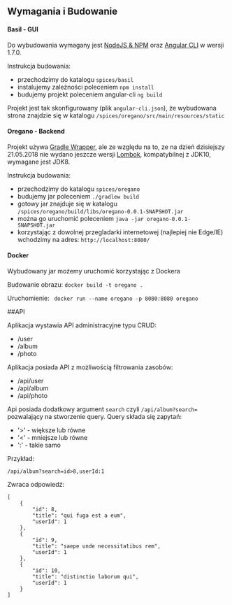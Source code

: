 ## Wymagania i Budowanie

#### Basil - GUI

Do wybudowania wymagany jest [NodeJS & NPM](https://nodejs.org/en/download/) oraz [Angular CLI](https://github.com/angular/angular-cli) w wersji 1.7.0.

Instrukcja budowania:

- przechodzimy do katalogu ```spices/basil```
- instalujemy zależności poleceniem ```npm install```
- budujemy projekt poleceniem angular-cli ```ng build```

Projekt jest tak skonfigurowany (plik ```angular-cli.json```), że wybudowana strona znajdzie się w katalogu ```/spices/oregano/src/main/resources/static```

#### Oregano - Backend

Projekt używa [Gradle Wrapper](https://docs.gradle.org/current/userguide/gradle_wrapper.html), ale ze względu na to, ze na dzień dzisiejszy 21.05.2018 nie wydano jeszcze wersji [Lombok](https://projectlombok.org/), kompatybilnej z JDK10, wymagane jest JDK8.

Instrukcja budowania:

- przechodzimy do katalogu ```spices/oregano```
- budujemy jar poleceniem ```./gradlew build```
- gotowy jar znajduje się w katalogu ```/spices/oregano/build/libs/oregano-0.0.1-SNAPSHOT.jar```
- można go uruchomić poleceniem ```java -jar oregano-0.0.1-SNAPSHOT.jar ```
- korzystając z dowolnej przegladarki internetowej (najlepiej nie Edge/IE) wchodzimy na adres: ```http://localhost:8080/```

#### Docker

Wybudowany jar możemy uruchomić korzystając z Dockera

Budowanie obrazu: ```docker build -t oregano .```

Uruchomienie: ``` docker run --name oregano -p 8080:8080 oregano```

##API

Aplikacja wystawia API administracyjne typu CRUD:

- /user
- /album
- /photo

Aplikacja posiada API z możliwością filtrowania zasobów:

- /api/user
- /api/album
- /api/photo

Api posiada dodatkowy argument ```search``` czyli ```/api/album?search=``` pozwalający na stworzenie query.
Query składa się zapytań:
- '>' - większe lub równe
- '<' - mniejsze lub równe
- ':' - takie samo

Przykład:

```/api/album?search=id>8,userId:1```

Zwraca odpowiedź:

```
[
    {
        "id": 8,
        "title": "qui fuga est a eum",
        "userId": 1
    },
    {
        "id": 9,
        "title": "saepe unde necessitatibus rem",
        "userId": 1
    },
    {
        "id": 10,
        "title": "distinctio laborum qui",
        "userId": 1
    }
]
```
